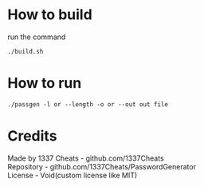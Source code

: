 # How to build
run the command 
```shell
./build.sh
```

# How to run
```
./passgen -l or --length -o or --out out file
```
# Credits
Made by 1337 Cheats - github.com/1337Cheats<br>
Repository - github.com/1337Cheats/PasswordGenerator<br>
License - Void(custom license like MIT)
